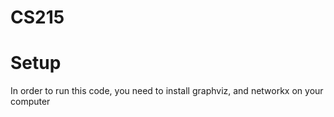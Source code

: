 # CS215
# Setup
In order to run this code, you need to install graphviz, and networkx on your computer
